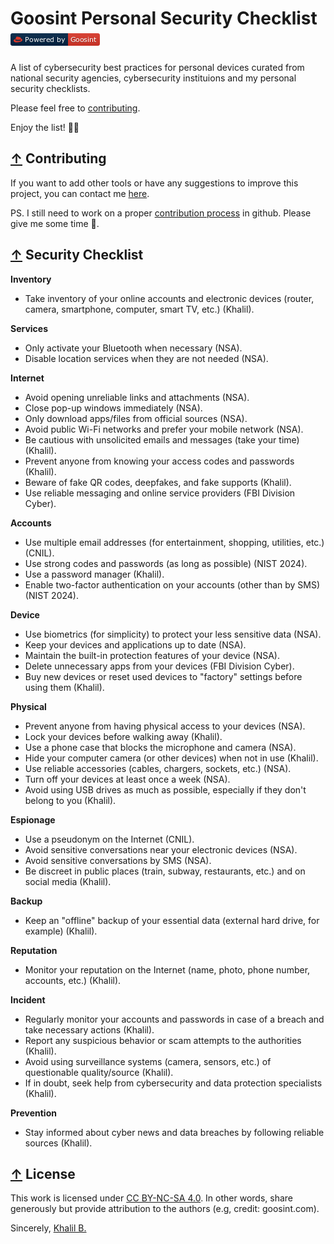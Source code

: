 # Goosint Personal Security Checklist [![Powered by Badge](https://github.com/khalil-b1/goosint/raw/main/media/powered-by-badge.png)](https://github.com/khalil-b1/goosint/tree/main)
A list of cybersecurity best practices for personal devices curated from national security agencies, cybersecurity instituions and my personal security checklists.

Please feel free to [contributing](#-contributing).

Enjoy the list! 🧙‍♂️

## [↑](#table-of-contents) Contributing
If you want to add other tools or have any suggestions to improve this project, you can contact me [here](https://www.linkedin.com/in/khalilb/).

PS. I still need to work on a proper [contribution process](https://github.com/khalil-b1/goosint/blob/main/contributing.md) in github. Please give me some time :cowboy_hat_face:.

## [↑](#table-of-contents) Security Checklist

**Inventory**
- Take inventory of your online accounts and electronic devices (router, camera, smartphone, computer, smart TV, etc.) (Khalil).

**Services**
- Only activate your Bluetooth when necessary (NSA).
- Disable location services when they are not needed (NSA).

**Internet**
- Avoid opening unreliable links and attachments (NSA).
- Close pop-up windows immediately (NSA).
- Only download apps/files from official sources (NSA).
- Avoid public Wi-Fi networks and prefer your mobile network (NSA).
- Be cautious with unsolicited emails and messages (take your time) (Khalil).
- Prevent anyone from knowing your access codes and passwords (Khalil).
- Beware of fake QR codes, deepfakes, and fake supports (Khalil).
- Use reliable messaging and online service providers (FBI Division Cyber).

**Accounts**
- Use multiple email addresses (for entertainment, shopping, utilities, etc.) (CNIL).
- Use strong codes and passwords (as long as possible) (NIST 2024).
- Use a password manager (Khalil).
- Enable two-factor authentication on your accounts (other than by SMS) (NIST 2024).

**Device**
- Use biometrics (for simplicity) to protect your less sensitive data (NSA).
- Keep your devices and applications up to date (NSA).
- Maintain the built-in protection features of your device (NSA).
- Delete unnecessary apps from your devices (FBI Division Cyber).
- Buy new devices or reset used devices to "factory" settings before using them (Khalil).

**Physical**
- Prevent anyone from having physical access to your devices (NSA).
- Lock your devices before walking away (Khalil).
- Use a phone case that blocks the microphone and camera (NSA).
- Hide your computer camera (or other devices) when not in use (Khalil).
- Use reliable accessories (cables, chargers, sockets, etc.) (NSA).
- Turn off your devices at least once a week (NSA).
- Avoid using USB drives as much as possible, especially if they don't belong to you (Khalil).

**Espionage**
- Use a pseudonym on the Internet (CNIL).
- Avoid sensitive conversations near your electronic devices (NSA).
- Avoid sensitive conversations by SMS (NSA).
- Be discreet in public places (train, subway, restaurants, etc.) and on social media (Khalil).

**Backup**
- Keep an "offline" backup of your essential data (external hard drive, for example) (Khalil).

**Reputation**
- Monitor your reputation on the Internet (name, photo, phone number, accounts, etc.) (Khalil).

**Incident**
- Regularly monitor your accounts and passwords in case of a breach and take necessary actions (Khalil).
- Report any suspicious behavior or scam attempts to the authorities (Khalil).
- Avoid using surveillance systems (camera, sensors, etc.) of questionable quality/source (Khalil).
- If in doubt, seek help from cybersecurity and data protection specialists (Khalil).

**Prevention**
- Stay informed about cyber news and data breaches by following reliable sources (Khalil).

## [↑](#table-of-contents) License
This work is licensed under [CC BY-NC-SA 4.0](https://creativecommons.org/licenses/by-nc-sa/4.0/?ref=chooser-v1). In other words, share generously but provide attribution to the authors (e.g, credit: goosint.com).

Sincerely, [Khalil B.](https://www.linkedin.com/in/khalilb/)

